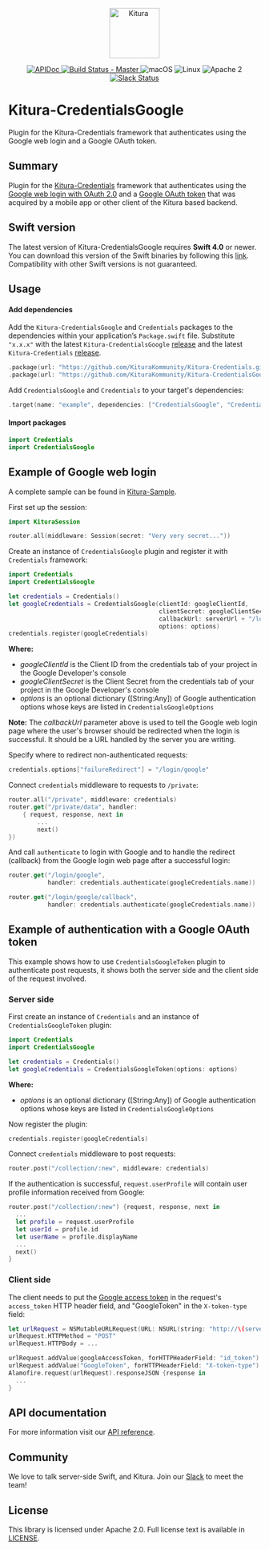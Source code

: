 <p align="center">
    <a href="http://kitura.io/">
        <img src="https://raw.githubusercontent.com/KituraKommunity/Kitura/master/Sources/Kitura/resources/kitura-bird.svg?sanitize=true" height="100" alt="Kitura">
    </a>
</p>


<p align="center">
    <a href="https://ibm-swift.github.io/Kitura-CredentialsGoogle/index.html">
        <img src="https://img.shields.io/badge/apidoc-KituraCredentialsGoogle-1FBCE4.svg?style=flat" alt="APIDoc">
    </a>
    <a href="https://travis-ci.org/KituraKommunity/Kitura-CredentialsGoogle">
    <img src="https://travis-ci.org/KituraKommunity/Kitura-CredentialsGoogle.svg?branch=master" alt="Build Status - Master">
    </a>
    <img src="https://img.shields.io/badge/os-macOS-green.svg?style=flat" alt="macOS">
    <img src="https://img.shields.io/badge/os-linux-green.svg?style=flat" alt="Linux">
    <img src="https://img.shields.io/badge/license-Apache2-blue.svg?style=flat" alt="Apache 2">
    <a href="http://swift-at-ibm-slack.mybluemix.net/">
    <img src="http://swift-at-ibm-slack.mybluemix.net/badge.svg" alt="Slack Status">
    </a>
</p>

# Kitura-CredentialsGoogle
Plugin for the Kitura-Credentials framework that authenticates using the Google web login and a Google OAuth token.

## Summary
Plugin for the [Kitura-Credentials](https://github.com/KituraKommunity/Kitura-Credentials) framework that authenticates using the [Google web login with OAuth 2.0](https://developers.google.com/youtube/v3/guides/auth/server-side-web-apps) and a [Google OAuth token](https://developers.google.com/identity/protocols/OAuth2) that was acquired by a mobile app or other client of the Kitura based backend.

## Swift version
The latest version of Kitura-CredentialsGoogle requires **Swift 4.0** or newer. You can download this version of the Swift binaries by following this [link](https://swift.org/download/). Compatibility with other Swift versions is not guaranteed.

## Usage

#### Add dependencies

Add the `Kitura-CredentialsGoogle` and `Credentials` packages to the dependencies within your application’s `Package.swift` file. Substitute `"x.x.x"` with the latest `Kitura-CredentialsGoogle` [release](https://github.com/KituraKommunity/Kitura-CredentialsGoogle/releases) and the latest `Kitura-Credentials` [release](https://github.com/KituraKommunity/Kitura-Credentials/releases).

```swift
.package(url: "https://github.com/KituraKommunity/Kitura-Credentials.git", from: "x.x.x")
.package(url: "https://github.com/KituraKommunity/Kitura-CredentialsGoogle.git", from: "x.x.x")
```

Add `CredentialsGoogle` and `Credentials` to your target's dependencies:

```swift
.target(name: "example", dependencies: ["CredentialsGoogle", "Credentials"]),
```
#### Import packages

```swift
import Credentials
import CredentialsGoogle
```

## Example of Google web login
A complete sample can be found in [Kitura-Sample](https://github.com/KituraKommunity/Kitura-Sample).
<br>

First set up the session:
```swift
import KituraSession

router.all(middleware: Session(secret: "Very very secret..."))
```
Create an instance of `CredentialsGoogle` plugin and register it with `Credentials` framework:
```swift
import Credentials
import CredentialsGoogle

let credentials = Credentials()
let googleCredentials = CredentialsGoogle(clientId: googleClientId,
                                          clientSecret: googleClientSecret,
                                          callbackUrl: serverUrl + "/login/google/callback",
                                          options: options)
credentials.register(googleCredentials)
```
**Where:**
   - *googleClientId* is the Client ID from the credentials tab of your project in the Google Developer's console
   - *googleClientSecret* is the Client Secret from the credentials tab of your project in the Google Developer's console
   - *options* is an optional dictionary ([String:Any]) of Google authentication options whose keys are listed in `CredentialsGoogleOptions`

**Note:** The *callbackUrl* parameter above is used to tell the Google web login page where the user's browser should be redirected when the login is successful. It should be a URL handled by the server you are writing.

Specify where to redirect non-authenticated requests:
```swift
credentials.options["failureRedirect"] = "/login/google"
```

Connect `credentials` middleware to requests to `/private`:

```swift
router.all("/private", middleware: credentials)
router.get("/private/data", handler:
    { request, response, next in
        ...  
        next()
})
```
And call `authenticate` to login with Google and to handle the redirect (callback) from the Google login web page after a successful login:

```swift
router.get("/login/google",
           handler: credentials.authenticate(googleCredentials.name))

router.get("/login/google/callback",
           handler: credentials.authenticate(googleCredentials.name))
```

## Example of authentication with a Google OAuth token

This example shows how to use `CredentialsGoogleToken` plugin to authenticate post requests, it shows both the server side and the client side of the request involved.

### Server side

First create an instance of `Credentials` and an instance of `CredentialsGoogleToken` plugin:

```swift
import Credentials
import CredentialsGoogle

let credentials = Credentials()
let googleCredentials = CredentialsGoogleToken(options: options)
```
**Where:**
- *options* is an optional dictionary ([String:Any]) of Google authentication options whose keys are listed in `CredentialsGoogleOptions`

Now register the plugin:
```swift
credentials.register(googleCredentials)
```

Connect `credentials` middleware to post requests:

```swift
router.post("/collection/:new", middleware: credentials)
```
If the authentication is successful, `request.userProfile` will contain user profile information received from Google:
```swift
router.post("/collection/:new") {request, response, next in
  ...
  let profile = request.userProfile
  let userId = profile.id
  let userName = profile.displayName
  ...
  next()
}
```

### Client side
The client needs to put the [Google access token](https://developers.google.com/identity/protocols/OAuth2) in the request's `access_token` HTTP header field, and "GoogleToken" in the `X-token-type` field:
```swift
let urlRequest = NSMutableURLRequest(URL: NSURL(string: "http://\(serverUrl)/collection/\(name)"))
urlRequest.HTTPMethod = "POST"
urlRequest.HTTPBody = ...

urlRequest.addValue(googleAccessToken, forHTTPHeaderField: "id_token")
urlRequest.addValue("GoogleToken", forHTTPHeaderField: "X-token-type")     
Alamofire.request(urlRequest).responseJSON {response in
  ...
}

```

## API documentation

For more information visit our [API reference](http://ibm-swift.github.io/Kitura-CredentialsGoogle/).

## Community

We love to talk server-side Swift, and Kitura. Join our [Slack](http://swift-at-ibm-slack.mybluemix.net/) to meet the team!

## License

This library is licensed under Apache 2.0. Full license text is available in [LICENSE](https://github.com/KituraKommunity/Kitura-CredentialsGoogle/blob/master/LICENSE.txt).
